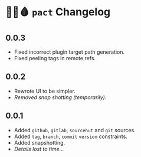 # 🔪🐐🩸 `pact` Changelog

## 0.0.3

- Fixed incorrect plugin target path generation.
- Fixed peeling tags in remote refs.

## 0.0.2

- Rewrote UI to be simpler.
- *Removed snap shotting (temporarily).*

## 0.0.1

- Added `github`, `gitlab`, `sourcehut` and `git` sources.
- Added `tag`, `branch`, `commit` `version` constraints.
- Added snapshotting.
- *Details lost to time...*
